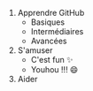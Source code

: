 1. Apprendre GitHub
    * Basiques
    * Intermédiaires
    * Avancées
2. S'amuser
    * C'est fun ✨
    * Youhou !!! 😄
3. Aider 
